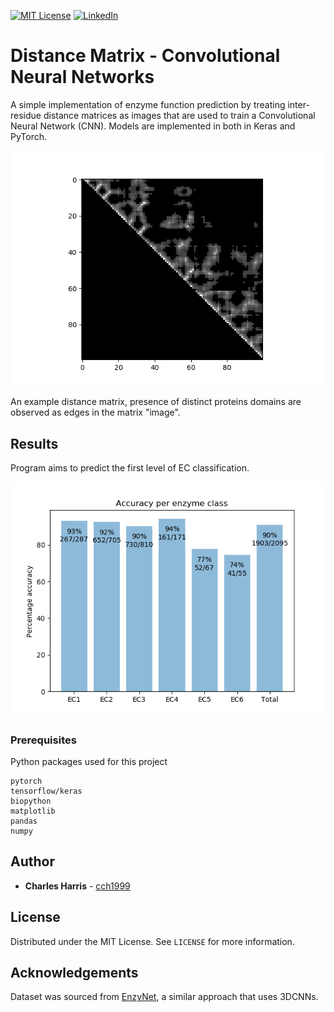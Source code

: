 [![MIT License](https://img.shields.io/github/license/othneildrew/Best-README-Template.svg?style=flat-square)](https://github.com/cch1999/protein-stability/blob/master/LICENSE)
[![LinkedIn](https://img.shields.io/badge/-LinkedIn-black.svg?style=flat-square&logo=linkedin&colorB=555)](https://www.linkedin.com/in/charlie-harris-388285156/)

# Distance Matrix - Convolutional Neural Networks

A simple implementation of enzyme function prediction by treating inter-residue distance matrices as images that are used to train a Convolutional Neural Network (CNN). Models are implemented in both in Keras and PyTorch.

![Matrix](https://github.com/cch1999/DMCNN/blob/master/figs/precomputed_single_channel.png)

An example distance matrix, presence of distinct proteins domains are observed as edges in the matrix "image".

## Results

Program aims to predict the first level of EC classification.

![Results](https://github.com/cch1999/DMCNN/blob/master/figs/accuracies.png)

### Prerequisites

Python packages used for this project

```
pytorch
tensorflow/keras
biopython
matplotlib
pandas
numpy
```

## Author

* **Charles Harris** - [cch1999](https://github.com/cch1999)


## License

Distributed under the MIT License. See `LICENSE` for more information.

## Acknowledgements

Dataset was sourced from [EnzyNet](https://github.com/shervinea/enzynet), a similar approach that uses 3DCNNs.

